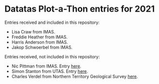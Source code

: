 # Datatas Plot-a-Thon entries for 2021

Entries received and included in this repository:
- Lisa Craw from IMAS.
- Freddie Heather from IMAS. 
- Harris Anderson from IMAS.
- Jakop Schwoerbel from IMAS.
  
Entries received, not included in this repository:
- Nic Pittman from IMAS. Entry [here](https://github.com/nicpittman/pittman_plotathon_entry).
- Simon Stanton from UTAS. Entry [here](https://github.com/simoncstanton/datatas-plotathon-2021).
- Charles Verdel from Northern Territory Geological Survey [here](https://github.com/cverdel/DataTas_plot_a_thon).